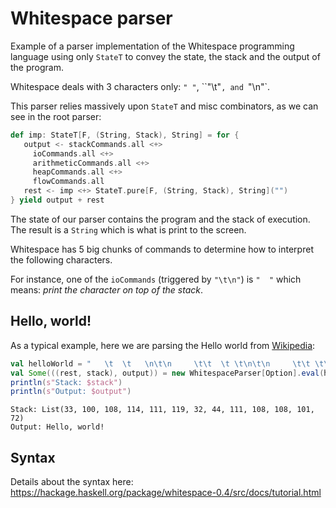 # Whitespace parser

Example of a parser implementation of the Whitespace programming language using only `StateT` to convey the state, the stack and the output of the program.

Whitespace deals with 3 characters only: `" "`, ``"\t"`, and `"\n"`.

This parser relies massively upon `StateT` and misc combinators, as we can see in the root parser:

```scala
def imp: StateT[F, (String, Stack), String] = for {
   output <- stackCommands.all <+>
     ioCommands.all <+>
     arithmeticCommands.all <+>
     heapCommands.all <+>
     flowCommands.all
   rest <- imp <+> StateT.pure[F, (String, Stack), String]("")
} yield output + rest
```

The state of our parser contains the program and the stack of execution. The result is a `String` which is what is print to the screen.

Whitespace has 5 big chunks of commands to determine how to interpret the following characters.

For instance, one of the `ioCommands` (triggered by `"\t\n"`) is `"  "` which means: _print the character on top of the stack_.

## Hello, world!

As a typical example, here we are parsing the Hello world from [Wikipedia](https://en.wikipedia.org/wiki/Whitespace_(programming_language)):

```scala
val helloWorld = "   \t  \t   \n\t\n     \t\t  \t \t\n\t\n     \t\t \t\t  \n\t\n     \t\t \t\t  \n\t\n     \t\t \t\t\t\t\n\t\n     \t \t\t  \n\t\n     \t     \n\t\n     \t\t\t \t\t\t\n\t\n     \t\t \t\t\t\t\n\t\n     \t\t\t  \t \n\t\n     \t\t \t\t  \n\t\n     \t\t  \t  \n\t\n     \t    \t\n\t\n  \n\n\n"
val Some(((rest, stack), output)) = new WhitespaceParser[Option].eval(helloWorld)
println(s"Stack: $stack")
println(s"Output: $output")
```

```
Stack: List(33, 100, 108, 114, 111, 119, 32, 44, 111, 108, 108, 101, 72)
Output: Hello, world!
```

## Syntax

Details about the syntax here: https://hackage.haskell.org/package/whitespace-0.4/src/docs/tutorial.html
